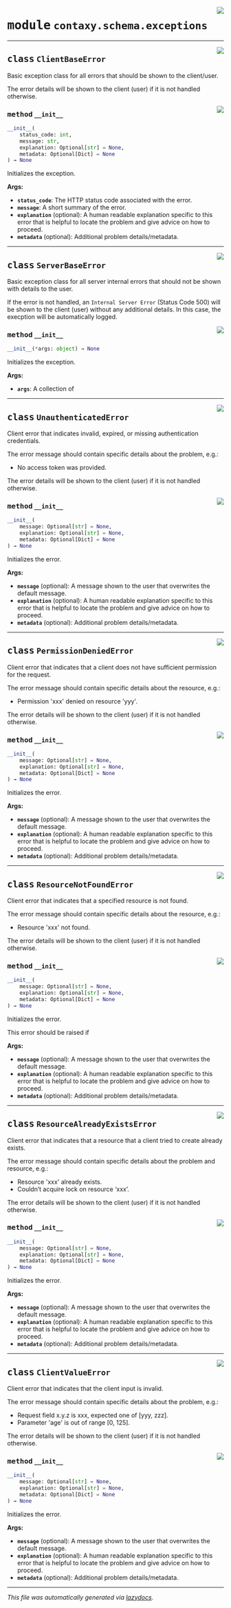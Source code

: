 <!-- markdownlint-disable -->

<a href="https://github.com/ml-tooling/contaxy/blob/main/backend/src/contaxy/schema/exceptions.py#L0"><img align="right" style="float:right;" src="https://img.shields.io/badge/-source-cccccc?style=flat-square"></a>

# <kbd>module</kbd> `contaxy.schema.exceptions`






---

<a href="https://github.com/ml-tooling/contaxy/blob/main/backend/src/contaxy/schema/exceptions.py#L6"><img align="right" style="float:right;" src="https://img.shields.io/badge/-source-cccccc?style=flat-square"></a>

## <kbd>class</kbd> `ClientBaseError`
Basic exception class for all errors that should be shown to the client/user. 

The error details will be shown to the client (user) if it is not handled otherwise. 

<a href="https://github.com/ml-tooling/contaxy/blob/main/backend/src/contaxy/schema/exceptions.py#L12"><img align="right" style="float:right;" src="https://img.shields.io/badge/-source-cccccc?style=flat-square"></a>

### <kbd>method</kbd> `__init__`

```python
__init__(
    status_code: int,
    message: str,
    explanation: Optional[str] = None,
    metadata: Optional[Dict] = None
) → None
```

Initializes the exception. 



**Args:**
 
 - <b>`status_code`</b>:  The HTTP status code associated with the error. 
 - <b>`message`</b>:  A short summary of the error. 
 - <b>`explanation`</b> (optional):  A human readable explanation specific to this error that is helpful to locate the problem and give advice on how to proceed. 
 - <b>`metadata`</b> (optional):  Additional problem details/metadata. 





---

<a href="https://github.com/ml-tooling/contaxy/blob/main/backend/src/contaxy/schema/exceptions.py#L37"><img align="right" style="float:right;" src="https://img.shields.io/badge/-source-cccccc?style=flat-square"></a>

## <kbd>class</kbd> `ServerBaseError`
Basic exception class for all server internal errors that should not be shown with details to the user. 

If the error is not handled, an `Internal Server Error` (Status Code 500) will be shown to the client (user) without any additional details. In this case, the execption will be automatically logged. 

<a href="https://github.com/ml-tooling/contaxy/blob/main/backend/src/contaxy/schema/exceptions.py#L45"><img align="right" style="float:right;" src="https://img.shields.io/badge/-source-cccccc?style=flat-square"></a>

### <kbd>method</kbd> `__init__`

```python
__init__(*args: object) → None
```

Initializes the exception. 



**Args:**
 
 - <b>`args`</b>:  A collection of 





---

<a href="https://github.com/ml-tooling/contaxy/blob/main/backend/src/contaxy/schema/exceptions.py#L54"><img align="right" style="float:right;" src="https://img.shields.io/badge/-source-cccccc?style=flat-square"></a>

## <kbd>class</kbd> `UnauthenticatedError`
Client error that indicates invalid, expired, or missing authentication credentials. 

The error message should contain specific details about the problem, e.g.: 


- No access token was provided. 

The error details will be shown to the client (user) if it is not handled otherwise. 

<a href="https://github.com/ml-tooling/contaxy/blob/main/backend/src/contaxy/schema/exceptions.py#L68"><img align="right" style="float:right;" src="https://img.shields.io/badge/-source-cccccc?style=flat-square"></a>

### <kbd>method</kbd> `__init__`

```python
__init__(
    message: Optional[str] = None,
    explanation: Optional[str] = None,
    metadata: Optional[Dict] = None
) → None
```

Initializes the error. 



**Args:**
 
 - <b>`message`</b> (optional):  A message shown to the user that overwrites the default message. 
 - <b>`explanation`</b> (optional):  A human readable explanation specific to this error that is helpful to locate the problem and give advice on how to proceed. 
 - <b>`metadata`</b> (optional):  Additional problem details/metadata. 





---

<a href="https://github.com/ml-tooling/contaxy/blob/main/backend/src/contaxy/schema/exceptions.py#L89"><img align="right" style="float:right;" src="https://img.shields.io/badge/-source-cccccc?style=flat-square"></a>

## <kbd>class</kbd> `PermissionDeniedError`
Client error that indicates that a client does not have sufficient permission for the request. 

The error message should contain specific details about the resource, e.g.: 


- Permission 'xxx' denied on resource 'yyy'. 

The error details will be shown to the client (user) if it is not handled otherwise. 

<a href="https://github.com/ml-tooling/contaxy/blob/main/backend/src/contaxy/schema/exceptions.py#L103"><img align="right" style="float:right;" src="https://img.shields.io/badge/-source-cccccc?style=flat-square"></a>

### <kbd>method</kbd> `__init__`

```python
__init__(
    message: Optional[str] = None,
    explanation: Optional[str] = None,
    metadata: Optional[Dict] = None
) → None
```

Initializes the error. 



**Args:**
 
 - <b>`message`</b> (optional):  A message shown to the user that overwrites the default message. 
 - <b>`explanation`</b> (optional):  A human readable explanation specific to this error that is helpful to locate the problem and give advice on how to proceed. 
 - <b>`metadata`</b> (optional):  Additional problem details/metadata. 





---

<a href="https://github.com/ml-tooling/contaxy/blob/main/backend/src/contaxy/schema/exceptions.py#L124"><img align="right" style="float:right;" src="https://img.shields.io/badge/-source-cccccc?style=flat-square"></a>

## <kbd>class</kbd> `ResourceNotFoundError`
Client error that indicates that a specified resource is not found. 

The error message should contain specific details about the resource, e.g.: 


- Resource 'xxx' not found. 

The error details will be shown to the client (user) if it is not handled otherwise. 

<a href="https://github.com/ml-tooling/contaxy/blob/main/backend/src/contaxy/schema/exceptions.py#L137"><img align="right" style="float:right;" src="https://img.shields.io/badge/-source-cccccc?style=flat-square"></a>

### <kbd>method</kbd> `__init__`

```python
__init__(
    message: Optional[str] = None,
    explanation: Optional[str] = None,
    metadata: Optional[Dict] = None
) → None
```

Initializes the error. 

This error should be raised if 



**Args:**
 
 - <b>`message`</b> (optional):  A message shown to the user that overwrites the default message. 
 - <b>`explanation`</b> (optional):  A human readable explanation specific to this error that is helpful to locate the problem and give advice on how to proceed. 
 - <b>`metadata`</b> (optional):  Additional problem details/metadata. 





---

<a href="https://github.com/ml-tooling/contaxy/blob/main/backend/src/contaxy/schema/exceptions.py#L160"><img align="right" style="float:right;" src="https://img.shields.io/badge/-source-cccccc?style=flat-square"></a>

## <kbd>class</kbd> `ResourceAlreadyExistsError`
Client error that indicates that a resource that a client tried to create already exists. 

The error message should contain specific details about the problem and resource, e.g.: 


- Resource 'xxx' already exists. 
- Couldn’t acquire lock on resource ‘xxx’. 

The error details will be shown to the client (user) if it is not handled otherwise. 

<a href="https://github.com/ml-tooling/contaxy/blob/main/backend/src/contaxy/schema/exceptions.py#L174"><img align="right" style="float:right;" src="https://img.shields.io/badge/-source-cccccc?style=flat-square"></a>

### <kbd>method</kbd> `__init__`

```python
__init__(
    message: Optional[str] = None,
    explanation: Optional[str] = None,
    metadata: Optional[Dict] = None
) → None
```

Initializes the error. 



**Args:**
 
 - <b>`message`</b> (optional):  A message shown to the user that overwrites the default message. 
 - <b>`explanation`</b> (optional):  A human readable explanation specific to this error that is helpful to locate the problem and give advice on how to proceed. 
 - <b>`metadata`</b> (optional):  Additional problem details/metadata. 





---

<a href="https://github.com/ml-tooling/contaxy/blob/main/backend/src/contaxy/schema/exceptions.py#L195"><img align="right" style="float:right;" src="https://img.shields.io/badge/-source-cccccc?style=flat-square"></a>

## <kbd>class</kbd> `ClientValueError`
Client error that indicates that the client input is invalid. 

The error message should contain specific details about the problem, e.g.: 


- Request field x.y.z is xxx, expected one of [yyy, zzz]. 
- Parameter 'age' is out of range [0, 125]. 

The error details will be shown to the client (user) if it is not handled otherwise. 

<a href="https://github.com/ml-tooling/contaxy/blob/main/backend/src/contaxy/schema/exceptions.py#L209"><img align="right" style="float:right;" src="https://img.shields.io/badge/-source-cccccc?style=flat-square"></a>

### <kbd>method</kbd> `__init__`

```python
__init__(
    message: Optional[str] = None,
    explanation: Optional[str] = None,
    metadata: Optional[Dict] = None
) → None
```

Initializes the error. 



**Args:**
 
 - <b>`message`</b> (optional):  A message shown to the user that overwrites the default message. 
 - <b>`explanation`</b> (optional):  A human readable explanation specific to this error that is helpful to locate the problem and give advice on how to proceed. 
 - <b>`metadata`</b> (optional):  Additional problem details/metadata. 







---

_This file was automatically generated via [lazydocs](https://github.com/ml-tooling/lazydocs)._
